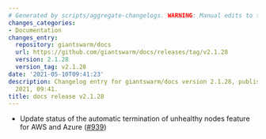 ```yaml
---
# Generated by scripts/aggregate-changelogs. WARNING: Manual edits to this files will be overwritten.
changes_categories:
- Documentation
changes_entry:
  repository: giantswarm/docs
  url: https://github.com/giantswarm/docs/releases/tag/v2.1.28
  version: 2.1.28
  version_tag: v2.1.28
date: '2021-05-10T09:41:23'
description: Changelog entry for giantswarm/docs version 2.1.28, published on 10 May
  2021, 09:41.
title: docs release v2.1.28
---
```


- Update status of the automatic termination of unhealthy nodes feature for AWS and Azure ([#939](https://github.com/giantswarm/docs/pull/939))
